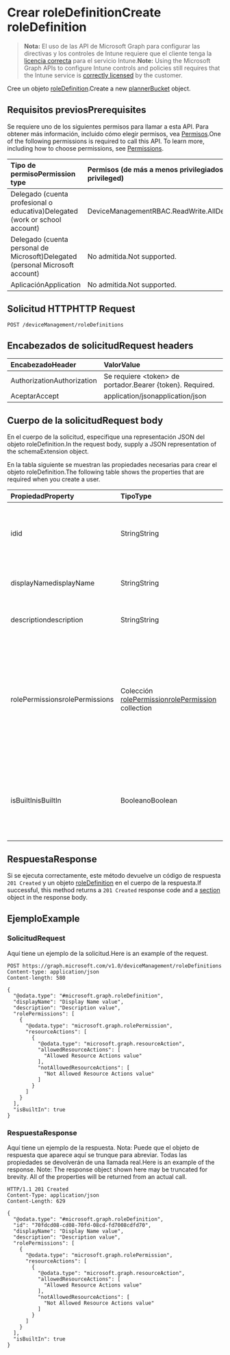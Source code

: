 # <a name="create-roledefinition"></a><span data-ttu-id="38c43-101">Crear roleDefinition</span><span class="sxs-lookup"><span data-stu-id="38c43-101">Create roleDefinition</span></span>

> <span data-ttu-id="38c43-102">**Nota:** El uso de las API de Microsoft Graph para configurar las directivas y los controles de Intune requiere que el cliente tenga la [licencia correcta](https://go.microsoft.com/fwlink/?linkid=839381) para el servicio Intune.</span><span class="sxs-lookup"><span data-stu-id="38c43-102">**Note:** Using the Microsoft Graph APIs to configure Intune controls and policies still requires that the Intune service is [correctly licensed](https://go.microsoft.com/fwlink/?linkid=839381) by the customer.</span></span>

<span data-ttu-id="38c43-103">Cree un objeto [roleDefinition](../resources/intune_rbac_roledefinition.md).</span><span class="sxs-lookup"><span data-stu-id="38c43-103">Create a new [plannerBucket](../resources/intune_rbac_roledefinition.md) object.</span></span>
## <a name="prerequisites"></a><span data-ttu-id="38c43-104">Requisitos previos</span><span class="sxs-lookup"><span data-stu-id="38c43-104">Prerequisites</span></span>
<span data-ttu-id="38c43-p101">Se requiere uno de los siguientes permisos para llamar a esta API. Para obtener más información, incluido cómo elegir permisos, vea [Permisos](../../../concepts/permissions_reference.md).</span><span class="sxs-lookup"><span data-stu-id="38c43-p101">One of the following permissions is required to call this API. To learn more, including how to choose permissions, see [Permissions](../../../concepts/permissions_reference.md).</span></span>

|<span data-ttu-id="38c43-107">Tipo de permiso</span><span class="sxs-lookup"><span data-stu-id="38c43-107">Permission type</span></span>|<span data-ttu-id="38c43-108">Permisos (de más a menos privilegiados)</span><span class="sxs-lookup"><span data-stu-id="38c43-108">Permissions (from least to most privileged)</span></span>|
|:---|:---|
|<span data-ttu-id="38c43-109">Delegado (cuenta profesional o educativa)</span><span class="sxs-lookup"><span data-stu-id="38c43-109">Delegated (work or school account)</span></span>|<span data-ttu-id="38c43-110">DeviceManagementRBAC.ReadWrite.All</span><span class="sxs-lookup"><span data-stu-id="38c43-110">DeviceManagementRBAC.ReadWrite.All</span></span>|
|<span data-ttu-id="38c43-111">Delegado (cuenta personal de Microsoft)</span><span class="sxs-lookup"><span data-stu-id="38c43-111">Delegated (personal Microsoft account)</span></span>|<span data-ttu-id="38c43-112">No admitida.</span><span class="sxs-lookup"><span data-stu-id="38c43-112">Not supported.</span></span>|
|<span data-ttu-id="38c43-113">Aplicación</span><span class="sxs-lookup"><span data-stu-id="38c43-113">Application</span></span>|<span data-ttu-id="38c43-114">No admitida.</span><span class="sxs-lookup"><span data-stu-id="38c43-114">Not supported.</span></span>|

## <a name="http-request"></a><span data-ttu-id="38c43-115">Solicitud HTTP</span><span class="sxs-lookup"><span data-stu-id="38c43-115">HTTP Request</span></span>
<!-- {
  "blockType": "ignored"
}
-->
``` http
POST /deviceManagement/roleDefinitions
```

## <a name="request-headers"></a><span data-ttu-id="38c43-116">Encabezados de solicitud</span><span class="sxs-lookup"><span data-stu-id="38c43-116">Request headers</span></span>
|<span data-ttu-id="38c43-117">Encabezado</span><span class="sxs-lookup"><span data-stu-id="38c43-117">Header</span></span>|<span data-ttu-id="38c43-118">Valor</span><span class="sxs-lookup"><span data-stu-id="38c43-118">Value</span></span>|
|:---|:---|
|<span data-ttu-id="38c43-119">Authorization</span><span class="sxs-lookup"><span data-stu-id="38c43-119">Authorization</span></span>|<span data-ttu-id="38c43-120">Se requiere &lt;token&gt; de portador.</span><span class="sxs-lookup"><span data-stu-id="38c43-120">Bearer {token}. Required.</span></span>|
|<span data-ttu-id="38c43-121">Aceptar</span><span class="sxs-lookup"><span data-stu-id="38c43-121">Accept</span></span>|<span data-ttu-id="38c43-122">application/json</span><span class="sxs-lookup"><span data-stu-id="38c43-122">application/json</span></span>|

## <a name="request-body"></a><span data-ttu-id="38c43-123">Cuerpo de la solicitud</span><span class="sxs-lookup"><span data-stu-id="38c43-123">Request body</span></span>
<span data-ttu-id="38c43-124">En el cuerpo de la solicitud, especifique una representación JSON del objeto roleDefinition.</span><span class="sxs-lookup"><span data-stu-id="38c43-124">In the request body, supply a JSON representation of the schemaExtension object.</span></span>

<span data-ttu-id="38c43-125">En la tabla siguiente se muestran las propiedades necesarias para crear el objeto roleDefinition.</span><span class="sxs-lookup"><span data-stu-id="38c43-125">The following table shows the properties that are required when you create a user.</span></span>

|<span data-ttu-id="38c43-126">Propiedad</span><span class="sxs-lookup"><span data-stu-id="38c43-126">Property</span></span>|<span data-ttu-id="38c43-127">Tipo</span><span class="sxs-lookup"><span data-stu-id="38c43-127">Type</span></span>|<span data-ttu-id="38c43-128">Descripción</span><span class="sxs-lookup"><span data-stu-id="38c43-128">Description</span></span>|
|:---|:---|:---|
|<span data-ttu-id="38c43-129">id</span><span class="sxs-lookup"><span data-stu-id="38c43-129">id</span></span>|<span data-ttu-id="38c43-130">String</span><span class="sxs-lookup"><span data-stu-id="38c43-130">String</span></span>|<span data-ttu-id="38c43-131">Clave de la entidad.</span><span class="sxs-lookup"><span data-stu-id="38c43-131">Key of the setting.</span></span> <span data-ttu-id="38c43-132">Es de solo lectura y generada automáticamente.</span><span class="sxs-lookup"><span data-stu-id="38c43-132">This is read-only and automatically generated.</span></span>|
|<span data-ttu-id="38c43-133">displayName</span><span class="sxs-lookup"><span data-stu-id="38c43-133">displayName</span></span>|<span data-ttu-id="38c43-134">String</span><span class="sxs-lookup"><span data-stu-id="38c43-134">String</span></span>|<span data-ttu-id="38c43-135">Nombre para mostrar de la definición de rol.</span><span class="sxs-lookup"><span data-stu-id="38c43-135">Display Name of the Role definition.</span></span>|
|<span data-ttu-id="38c43-136">description</span><span class="sxs-lookup"><span data-stu-id="38c43-136">description</span></span>|<span data-ttu-id="38c43-137">String</span><span class="sxs-lookup"><span data-stu-id="38c43-137">String</span></span>|<span data-ttu-id="38c43-138">Descripción de la definición de rol.</span><span class="sxs-lookup"><span data-stu-id="38c43-138">Description of the Role definition.</span></span>|
|<span data-ttu-id="38c43-139">rolePermissions</span><span class="sxs-lookup"><span data-stu-id="38c43-139">rolePermissions</span></span>|<span data-ttu-id="38c43-140">Colección [rolePermission](../resources/intune_rbac_rolepermission.md)</span><span class="sxs-lookup"><span data-stu-id="38c43-140">[rolePermission](../resources/intune_rbac_rolepermission.md) collection</span></span>|<span data-ttu-id="38c43-141">Lista de los permisos de rol que puede realizar este rol.</span><span class="sxs-lookup"><span data-stu-id="38c43-141">List of Role Permissions this role is allowed to perform.</span></span> <span data-ttu-id="38c43-142">Estos deben coincidir con el actionName que se definió como parte de rolePermission.</span><span class="sxs-lookup"><span data-stu-id="38c43-142">These must match the actionName that is defined as part of the rolePermission.</span></span>|
|<span data-ttu-id="38c43-143">isBuiltIn</span><span class="sxs-lookup"><span data-stu-id="38c43-143">isBuiltIn</span></span>|<span data-ttu-id="38c43-144">Booleano</span><span class="sxs-lookup"><span data-stu-id="38c43-144">Boolean</span></span>|<span data-ttu-id="38c43-145">Tipo de rol.</span><span class="sxs-lookup"><span data-stu-id="38c43-145">Type of Role.</span></span> <span data-ttu-id="38c43-146">Se establece en True si está integrado o en False si es una definición de rol personalizada.</span><span class="sxs-lookup"><span data-stu-id="38c43-146">Set to True if it is built-in, or set to False if it is a custom role definition.</span></span>|



## <a name="response"></a><span data-ttu-id="38c43-147">Respuesta</span><span class="sxs-lookup"><span data-stu-id="38c43-147">Response</span></span>
<span data-ttu-id="38c43-148">Si se ejecuta correctamente, este método devuelve un código de respuesta `201 Created` y un objeto [roleDefinition](../resources/intune_rbac_roledefinition.md) en el cuerpo de la respuesta.</span><span class="sxs-lookup"><span data-stu-id="38c43-148">If successful, this method returns a `201 Created` response code and a [section](../resources/intune_rbac_roledefinition.md) object in the response body.</span></span>

## <a name="example"></a><span data-ttu-id="38c43-149">Ejemplo</span><span class="sxs-lookup"><span data-stu-id="38c43-149">Example</span></span>
### <a name="request"></a><span data-ttu-id="38c43-150">Solicitud</span><span class="sxs-lookup"><span data-stu-id="38c43-150">Request</span></span>
<span data-ttu-id="38c43-151">Aquí tiene un ejemplo de la solicitud.</span><span class="sxs-lookup"><span data-stu-id="38c43-151">Here is an example of the request.</span></span>
``` http
POST https://graph.microsoft.com/v1.0/deviceManagement/roleDefinitions
Content-type: application/json
Content-length: 580

{
  "@odata.type": "#microsoft.graph.roleDefinition",
  "displayName": "Display Name value",
  "description": "Description value",
  "rolePermissions": [
    {
      "@odata.type": "microsoft.graph.rolePermission",
      "resourceActions": [
        {
          "@odata.type": "microsoft.graph.resourceAction",
          "allowedResourceActions": [
            "Allowed Resource Actions value"
          ],
          "notAllowedResourceActions": [
            "Not Allowed Resource Actions value"
          ]
        }
      ]
    }
  ],
  "isBuiltIn": true
}
```

### <a name="response"></a><span data-ttu-id="38c43-152">Respuesta</span><span class="sxs-lookup"><span data-stu-id="38c43-152">Response</span></span>
<span data-ttu-id="38c43-p105">Aquí tiene un ejemplo de la respuesta. Nota: Puede que el objeto de respuesta que aparece aquí se trunque para abreviar. Todas las propiedades se devolverán de una llamada real.</span><span class="sxs-lookup"><span data-stu-id="38c43-p105">Here is an example of the response. Note: The response object shown here may be truncated for brevity. All of the properties will be returned from an actual call.</span></span>
``` http
HTTP/1.1 201 Created
Content-Type: application/json
Content-Length: 629

{
  "@odata.type": "#microsoft.graph.roleDefinition",
  "id": "70fdcd08-cd08-70fd-08cd-fd7008cdfd70",
  "displayName": "Display Name value",
  "description": "Description value",
  "rolePermissions": [
    {
      "@odata.type": "microsoft.graph.rolePermission",
      "resourceActions": [
        {
          "@odata.type": "microsoft.graph.resourceAction",
          "allowedResourceActions": [
            "Allowed Resource Actions value"
          ],
          "notAllowedResourceActions": [
            "Not Allowed Resource Actions value"
          ]
        }
      ]
    }
  ],
  "isBuiltIn": true
}
```



